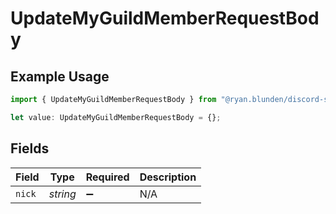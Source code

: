 # UpdateMyGuildMemberRequestBody

## Example Usage

```typescript
import { UpdateMyGuildMemberRequestBody } from "@ryan.blunden/discord-sdk/models/operations";

let value: UpdateMyGuildMemberRequestBody = {};
```

## Fields

| Field              | Type               | Required           | Description        |
| ------------------ | ------------------ | ------------------ | ------------------ |
| `nick`             | *string*           | :heavy_minus_sign: | N/A                |